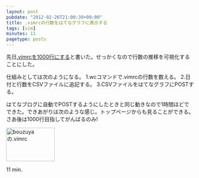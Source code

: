 ```yaml
---
layout: post
pubdate: "2012-02-26T21:00:39+09:00"
title: .vimrcの行数をはてなグラフに表示する
tags: [vim]
minutes: 11
pagetype: posts
---
```

先日[.vimrcを1000行にする](http://bouzuya.github.com/2012/02/23/vimrc.html)と書いた。せっかくなので行数の推移を可視化することにした。

仕組みとしては次のようになる。
1.wcコマンドで.vimrcの行数を数える。
2.日付と行数をCSVファイルに追記する。
3.CSVファイルをはてなグラフにPOSTする。

はてなブログに自動でPOSTするようにしたときと同じ動きなので1時間ほどでできた。できあがりは次のような感じ。トップページからも見ることができる。さあ後は1000行目指してがんばるのみ!

<img src="http://graph.hatena.ne.jp/bouzuya/graph?graphname=.vimrc" width="130" height="90" alt="bouzuyaの.vimrc" />

11 min.
